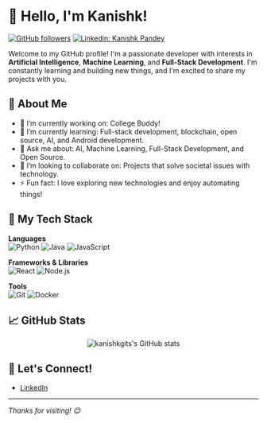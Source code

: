 # 👋 Hello, I'm Kanishk!

[![GitHub followers](https://img.shields.io/github/followers/kanishkgits?label=Follow&style=social)](https://github.com/kanishkgits) 
[![Linkedin: Kanishk Pandey](https://img.shields.io/badge/-kanishk-blue?style=flat-square&logo=Linkedin&logoColor=white&link=https://www.linkedin.com/in/kanishk-pandey-a15b9123a/)](https://www.linkedin.com/in/kanishk-pandey-a15b9123a/)

Welcome to my GitHub profile! I'm a passionate developer with interests in **Artificial Intelligence**, **Machine Learning**, and **Full-Stack Development**. I'm constantly learning and building new things, and I'm excited to share my projects with you.

## 🌟 About Me

- 🔭 I’m currently working on: College Buddy!
- 🌱 I’m currently learning: Full-stack development, blockchain, open source, AI, and Android development.
- 💬 Ask me about: AI, Machine Learning, Full-Stack Development, and Open Source.
- 👯 I’m looking to collaborate on: Projects that solve societal issues with technology.
- ⚡ Fun fact: I love exploring new technologies and enjoy automating things!

## 🚀 My Tech Stack

**Languages**  
![Python](https://img.shields.io/badge/Python-3670A0?style=for-the-badge&logo=python&logoColor=ffdd54)
![Java](https://img.shields.io/badge/Java-ED8B00?style=for-the-badge&logo=java&logoColor=white)
![JavaScript](https://img.shields.io/badge/JavaScript-F7DF1E?style=for-the-badge&logo=javascript&logoColor=black)

**Frameworks & Libraries**  
![React](https://img.shields.io/badge/React-20232A?style=for-the-badge&logo=react&logoColor=61DAFB)
![Node.js](https://img.shields.io/badge/Node.js-43853D?style=for-the-badge&logo=node-dot-js&logoColor=white)

**Tools**  
![Git](https://img.shields.io/badge/Git-F05032?style=for-the-badge&logo=git&logoColor=white)
![Docker](https://img.shields.io/badge/Docker-2496ED?style=for-the-badge&logo=docker&logoColor=white)

## 📈 GitHub Stats

<p align="center">
  <img src="https://github-readme-stats.vercel.app/api?username=kanishkgits&show_icons=true&theme=radical" alt="kanishkgits's GitHub stats" />
</p>

## 🔗 Let's Connect!

- [LinkedIn](https://www.linkedin.com/in/kanishk-pandey-a15b9123a)

---

*Thanks for visiting! 😊*
